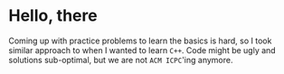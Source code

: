 # Hello, there

Coming up with practice problems to learn the basics is hard, so I took similar approach to when I wanted to learn `C++`. Code might be ugly and solutions sub-optimal, but we are not `ACM ICPC`'ing anymore.
